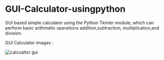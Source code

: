 # GUI-Calculator-usingpython
GUI based simple calculator using the Python Tkinter module, which can perform basic arithmetic operations addition,subtraction, multiplication,and division.


GUI Calculator images :


![calcualtor gui](https://user-images.githubusercontent.com/68479220/156696911-f6aee20b-79c3-4c7f-ad06-47eaa2f5c544.png)
